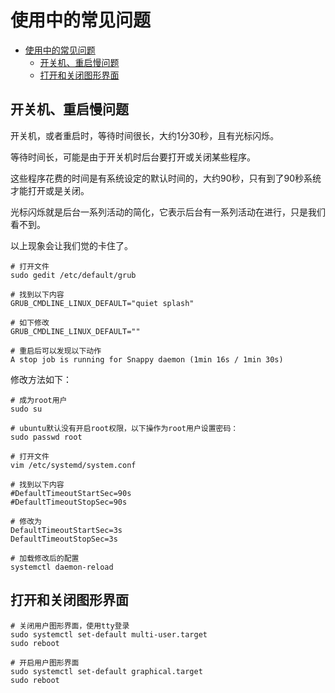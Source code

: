 
# 使用中的常见问题

- [使用中的常见问题](#使用中的常见问题)
  - [开关机、重启慢问题](#开关机重启慢问题)
  - [打开和关闭图形界面](#打开和关闭图形界面)

## 开关机、重启慢问题

开关机，或者重启时，等待时间很长，大约1分30秒，且有光标闪烁。

等待时间长，可能是由于开关机时后台要打开或关闭某些程序。

这些程序花费的时间是有系统设定的默认时间的，大约90秒，只有到了90秒系统才能打开或是关闭。

光标闪烁就是后台一系列活动的简化，它表示后台有一系列活动在进行，只是我们看不到。

以上现象会让我们觉的卡住了。

```shell
# 打开文件
sudo gedit /etc/default/grub

# 找到以下内容
GRUB_CMDLINE_LINUX_DEFAULT="quiet splash"

# 如下修改
GRUB_CMDLINE_LINUX_DEFAULT=""

# 重启后可以发现以下动作
A stop job is running for Snappy daemon (1min 16s / 1min 30s)
```

修改方法如下：

```shell
# 成为root用户
sudo su

# ubuntu默认没有开启root权限，以下操作为root用户设置密码：
sudo passwd root

# 打开文件
vim /etc/systemd/system.conf

# 找到以下内容
#DefaultTimeoutStartSec=90s
#DefaultTimeoutStopSec=90s

# 修改为
DefaultTimeoutStartSec=3s
DefaultTimeoutStopSec=3s

# 加载修改后的配置
systemctl daemon-reload
```

## 打开和关闭图形界面

```shell
# 关闭用户图形界面，使用tty登录
sudo systemctl set-default multi-user.target
sudo reboot

# 开启用户图形界面
sudo systemctl set-default graphical.target
sudo reboot
```
